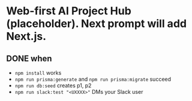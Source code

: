 # Web-first AI Project Hub (placeholder). Next prompt will add Next.js.

## DONE when
- `npm install` works
- `npm run prisma:generate` and `npm run prisma:migrate` succeed
- `npm run db:seed` creates p1, p2
- `npm run slack:test "<UXXXX>"` DMs your Slack user
